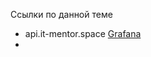 Ссылки по данной теме

-  api.it-mentor.space [Grafana](http://api.it-mentor.space:3000/?orgId=2)
- 
